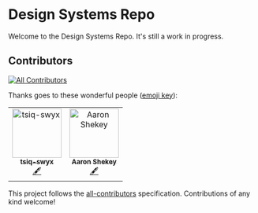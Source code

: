 # Design Systems Repo

Welcome to the Design Systems Repo. It's still a work in progress.

## Contributors

[![All Contributors](https://img.shields.io/badge/all_contributors-2-orange.svg?style=flat-square)](#contributors)

Thanks goes to these wonderful people ([emoji key](https://allcontributors.org/docs/en/emoji-key)):

<!-- ALL-CONTRIBUTORS-LIST:START - Do not remove or modify this section -->
<!-- prettier-ignore -->
<table><tr><td align="center"><a href="https://github.com/tsiq-swyx"><img src="https://avatars0.githubusercontent.com/u/35976578?v=4" width="100px;" alt="tsiq-swyx"/><br /><sub><b>tsiq-swyx</b></sub></a><br /><a href="#content-tsiq-swyx" title="Content">🖋</a></td><td align="center"><a href="http://www.aaronshekey.com"><img src="https://avatars3.githubusercontent.com/u/1369864?v=4" width="100px;" alt="Aaron Shekey"/><br /><sub><b>Aaron Shekey</b></sub></a><br /><a href="#content-aaronshekey" title="Content">🖋</a></td></tr></table>

<!-- ALL-CONTRIBUTORS-LIST:END -->

This project follows the [all-contributors](https://github.com/all-contributors/all-contributors) specification. Contributions of any kind welcome!
